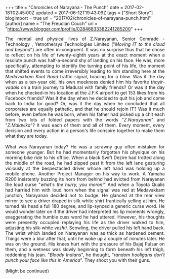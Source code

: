 +++
title = "Chronicles of Narayana - The Punch"
date = 2017-02-18T02:45:00Z
updated = 2017-06-12T19:43:09Z
tags = ["Short Story"]
blogimport = true 
url = "2017/02/chronicles-of-narayana-punch.html"
[author]
	name = "The Freudian Couch"
	uri = "https://www.blogger.com/profile/02846833382241285200"
+++

<div dir="ltr" style="text-align: left;" trbidi="on">
<div class="MsoNormal">
<div style="text-align: justify;">
The mental and physical lives of Z.Narayanan, Senior Comrade - Technology ,
Yetnothersys Technologies Limited ("<i>Moving IT to the cloud and beyond</i>") are often in-congruent.
It was no surprise thus that he chose to reflect on his life of twenty-eighth years at the exact moment when a resolute punch was half-a-second shy of landing on his face. He was, more specifically, attempting to identify the turning point of his
life, the moment that shifted events to come irreversibly leading to him standing here at the <i>Medavakkam Koot Road </i>traffic signal, bracing for a blow. Was it the day
when as a ten-year old, his own meekness denied him his favorite <i>thayir-vadais</i>
on a train journey to Madurai with family friends? Or was it the day when he checked-in his location at the J.F.K airport to get 153 likes from his Facebook friends? Was it the
day when he decided to quit his job and come back to India for good? Or, was it the day when he concluded that all corporates are equally pathetic, and that he should rejoin IT? Was it much before, even before he was born, when his father had picked
up a chit each from two lots of folded papers with the words "<i>Z.Narayanan</i>" and "<i>Z.Malavika</i>"? It was each of
them and all of them. Every moment, every decision and every action in a
person's life conspire together to make them what they are today.</div>
</div>
<div class="MsoNormal">
<o:p></o:p></div>
<div class="MsoNormal">
<div style="text-align: justify;">
<br /></div>
</div>
<div class="MsoNormal">
<div style="text-align: justify;">
What was Narayanan today? He was a scrawny guy often mistaken for someone younger. But he had momentarily forgotten his physique on
his morning bike ride to his office. When a black Swift Dezire had trotted along the
middle of the road, he had zipped past it from the left lane gesturing viciously at the bespectacled driver whose left hand was holding up a mobile phone. Another Project Manager on his way to work. A Yamaha R200 insistently buzzing its horn from behind had evicted from Narayanan the loud curse "<i>what's the hurry, you moron!</i>" And when a Toyota Qualis had harried him with loud horn when the signal was red at Medavakkam junction, Narayanan decided not to budge. He glanced at the rear view mirror to see a driver draped in silk-white shirt frantically yelling at him. He turned his head a full 180 degree, and lip-synced a generic curse word. He would wonder later on if the driver had interpreted his lip moments wrongly, exaggerating the humble cuss word he had uttered. However, his thoughts were presently occupied replaying his life as the driver walked to him, adjusting his silk-white <i>veshti. </i>Scowling, the driver&nbsp;pulled his left hand back. The wrist which landed on Narayanan was as thick as hardened cement. Things were a blur after that, until he woke up a couple of minutes later. He was on the ground. His knees hurt with the pressure of his Bajaj Pulsar on them, and a wetness was slowly beginning to form beneath his left thigh, reddening his jean. "<i>Bloody Indians</i>", he thought, "<i>random hooligans don't punch your face like this in America</i>". They shoot you with their guns.</div>
<div style="text-align: justify;">
<br /></div>
<div style="text-align: justify;">
(Might be continued)</div>
</div>
</div>

